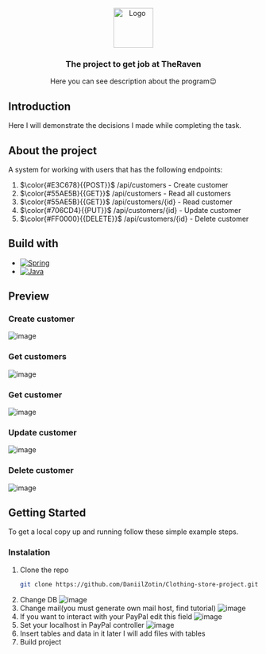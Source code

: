 
<br />
<div align="center">
  <a href="https://github.com/othneildrew/Best-README-Template">
    <img src="images/triangular.png" alt="Logo" width="80" height="80">
  </a>

  <h3 align="center" >The project to get job at TheRaven</h3>

  <p align="center">
    Here you can see description about the program😉
    <br />
    
  </p>
</div>









## Introduction 
Here I will demonstrate the decisions I made while completing the task.

## About the project 

A system for working with users that has the following endpoints:
1. $\color{#E3C678}{{POST}}$  /api/customers - Create customer
2. $\color{#55AE5B}{{GET}}$ /api/customers - Read all customers
3. $\color{#55AE5B}{{GET}}$ /api/customers/{id} - Read customer
4. $\color{#706CD4}{{PUT}}$ /api/customers/{id} - Update customer
5. $\color{#FF0000}{{DELETE}}$ /api/customers/{id} - Delete customer



## Build with
* [![Spring][Spring]][Spring-url]
* [![Java][Java]][Java-url]


## Preview
### Create customer  
![image](https://github.com/DaniilZotin/JuniorInTheRaven/assets/85665335/e0a5b1d7-d516-4ffb-a208-6f02c1ea448e)
### Get customers
![image](https://github.com/DaniilZotin/JuniorInTheRaven/assets/85665335/cad6953c-946a-4113-9a4a-6498d0edbc20)

### Get customer 
![image](https://github.com/DaniilZotin/JuniorInTheRaven/assets/85665335/e9608476-2e7f-44d4-846f-1b330272e099)

### Update customer
![image](https://github.com/DaniilZotin/JuniorInTheRaven/assets/85665335/22dc1ef4-7432-4188-916f-ab29a27a0087)

### Delete customer
![image](https://github.com/DaniilZotin/JuniorInTheRaven/assets/85665335/a6d46be3-405e-4a5b-b502-d83032e69912)











## Getting Started
To get a local copy up and running follow these simple example steps.
### Instalation 
1. Clone the repo
   ```sh
   git clone https://github.com/DaniilZotin/Clothing-store-project.git
   ```
2. Change DB
   ![image](https://github.com/DaniilZotin/Clothing-store-project/assets/85665335/6bc40be9-9617-4722-bf0d-31e54ee840b0)
3. Change mail(you must generate own mail host, find tutorial)
   ![image](https://github.com/DaniilZotin/Clothing-store-project/assets/85665335/d9e89af5-1e19-4162-a659-0da69b292236)
4. If you want to interact with your PayPal edit this field
   ![image](https://github.com/DaniilZotin/Clothing-store-project/assets/85665335/b9144e0b-2647-41ad-862c-19ce0c4a18d0)
5. Set your localhost in PayPal controller
   ![image](https://github.com/DaniilZotin/Clothing-store-project/assets/85665335/2f87947b-fd2c-4e2a-9182-7993bab3573d)
6. Insert tables and data in it
   later I will add files with tables
8. Build project
   








[Spring]: https://img.shields.io/badge/Spring-6DB33F?style=for-the-badge&logo=spring&logoColor=white
[Spring-url]: https://spring.io/projects/spring-framework

[Thymeleaf]: https://img.shields.io/badge/Thymeleaf-005F0F?style=for-the-badge&logo=thymeleaf&logoColor=white
[Thymeleaf-url]: https://spring.io/projects/spring-framework

[Java]: https://img.shields.io/badge/Java-E02027?style=for-the-badge&logo=jameson&logoColor=white
[Java-url]: https://spring.io/projects/spring-framework

[Css]: https://img.shields.io/badge/Css-1572B6?style=for-the-badge&logo=CSS3&logoColor=white
[Css-url]: https://spring.io/projects/spring-framework

[Html]: https://img.shields.io/badge/Html-E34F26?style=for-the-badge&logo=HTML5&logoColor=white
[Html-url]: https://spring.io/projects/spring-framework

[PayPal]: https://img.shields.io/badge/PayPal-003087?style=for-the-badge&logo=PayPal&logoColor=white
[PayPal-url]: https://spring.io/projects/spring-framework
